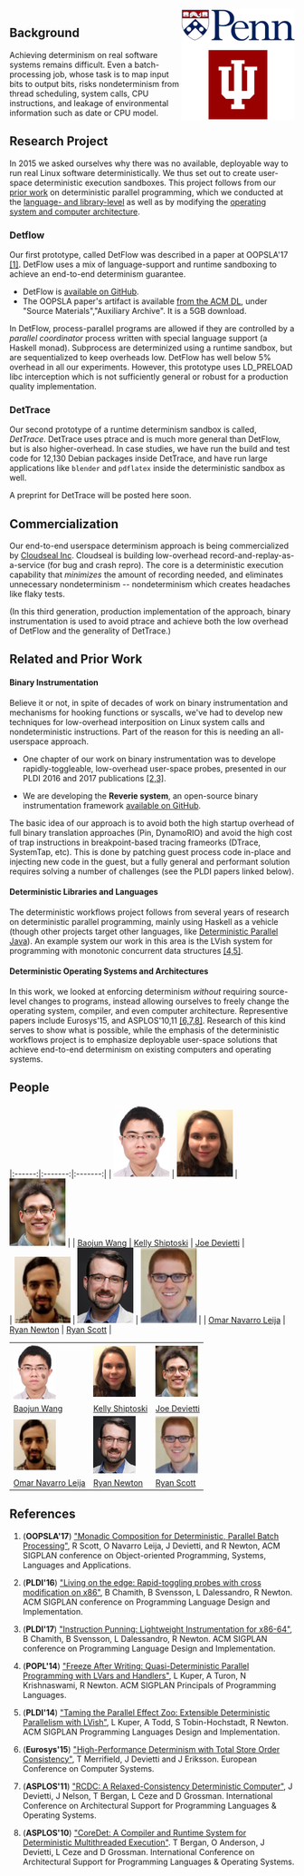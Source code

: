 
<img align="right" width="200" src="images/combined_logos.png">

## Background

Achieving determinism on real software systems remains difficult. Even a batch-processing job, whose task is to map input bits to output bits, risks nondeterminism from thread scheduling, system calls, CPU instructions, and leakage of environmental information such as date or CPU model.

## Research Project

In 2015 we asked ourselves why there was no available, deployable way to run real Linux software deterministically. We thus set out to create user-space deterministic execution sandboxes.  This project follows from our [prior work](#related-and-prior-work) on deterministic parallel programming, which we conducted at the [language- and library-level](#deterministic-libraries-and-languages) as well as by modifying the [operating system and computer architecture](#deterministic-operating-systems-and-architectures).

### Detflow

Our first prototype, called DetFlow was described in a paper at
OOPSLA'17 [[1]](#references).  DetFlow uses a mix of language-support and
runtime sandboxing to achieve an end-to-end determinism guarantee.

 * DetFlow is [available on GitHub](https://github.com/iu-parfunc/detflow/).
 * The OOPSLA paper's artifact is available [from the ACM DL](https://dl.acm.org/citation.cfm?doid=3152284.3133897), under "Source Materials","Auxiliary Archive". It is a 5GB download.

In DetFlow, process-parallel programs are allowed if they are controlled by a *parallel coordinator* process written with special language support (a Haskell monad).  Subprocess are determinized using a runtime sandbox, but are sequentialized to keep overheads low.  DetFlow has well below 5\% overhead in all our experiments. However, this prototype uses LD_PRELOAD libc interception which is not sufficiently general or robust for a production quality implementation.

### DetTrace

Our second prototype of a runtime determinism sandbox is called, *DetTrace*.  DetTrace uses ptrace and is much more general than DetFlow, but is also higher-overhead.  In case studies, we have run the build and test code for 12,130 Debian packages inside DetTrace, and have run large applications like `blender` and `pdflatex` inside the deterministic sandbox as well.

A preprint for DetTrace will be posted here soon.

## Commercialization

Our end-to-end userspace determinism approach is being commercialized by [Cloudseal Inc](https://cloudseal.io).  Cloudseal is building low-overhead record-and-replay-as-a-service (for bug and crash repro). The core is a deterministic execution capability that *minimizes* the amount of recording needed, and eliminates unnecessary nondeterminism -- nondeterminism which creates headaches like flaky tests.

(In this third generation, production implementation of the approach, binary instrumentation is used to avoid ptrace and achieve both the low overhead of DetFlow and the generality of DetTrace.)

## Related and Prior Work

#### Binary Instrumentation

Believe it or not, in spite of decades of work on binary instrumentation and mechanisms for hooking functions or syscalls, we've had to develop new techniques for low-overhead interposition on Linux system calls and nondeterministic instructions.  Part of the reason for this is needing an all-userspace approach.

 * One chapter of our work on binary instrumentation was to develope rapidly-toggleable, low-overhead user-space probes, presented in our PLDI 2016 and 2017 publications [[2,3]](#references).

 * We are developing the **Reverie system**, an open-source binary instrumentation framework [available on GitHub](https://github.com/iu-parfunc/reverie).

The basic idea of our approach is to avoid both the high startup overhead of full binary translation approaches (Pin, DynamoRIO) and avoid the high cost of trap instructions in breakpoint-based tracing frameorks (DTrace, SystemTap, etc).  This is done by patching guest process code in-place and injecting new code in the guest, but a fully general and performant solution requires solving a number of challenges (see the PLDI papers linked below).

#### Deterministic Libraries and Languages

The deterministic workflows project follows from several years of research on deterministic parallel programming, mainly using Haskell as a vehicle (though other projects target other languages, like [Deterministic Parallel Java](http://dpj.cs.illinois.edu/)). An example system our work in this area is the LVish system for programming with monotonic concurrent data structures [[4,5]](#references).

#### Deterministic Operating Systems and Architectures

In this work, we looked at enforcing determinism *without* requiring source-level changes to programs, instead allowing ourselves to freely change the operating system, compiler, and even computer architecture.  Representive papers include Eurosys'15, and ASPLOS'10,11 [[6,7,8]](#references). Research of this kind serves to show what is possible, while the emphasis of the deterministic workflows project is to emphasize deployable user-space solutions that achieve end-to-end determinism on existing computers and operating systems.

## People

  |:------:|:-------:|:-------:|
  | <img width="99" src="images/wang_headshot.jpg">     | <img width="99" src="images/shiptoski_headshot.png">                     | <img width="99" src="images/devietti_headshot.jpg">  |
  | [Baojun Wang](https://www.linkedin.com/in/wangbj)   | [Kelly Shiptoski](https://www.linkedin.com/in/kelly-shiptoski-a003585b/) | [Joe Devietti](https://www.cis.upenn.edu/~devietti/) |   
  | <img width="99" src="images/leija_headshot.png">    | <img width="99" src="images/newton_headshot.jpg">                        | <img width="99" src="images/scott_headshot.png">     |
  | [Omar Navarro Leija](https://gatowololo.github.io/) | [Ryan Newton](https://www.linkedin.com/in/rrnewton/)                     | [Ryan Scott](https://ryanglscott.github.io/about/)   |


<table align="center">
  <tbody>
    <tr>
      <td><img width="75" src="images/wang_headshot.jpg" /></td>
      <td><img width="75" src="images/shiptoski_headshot.png" /></td>
      <td><img width="75" src="images/devietti_headshot.jpg" /></td>
    </tr>
    <tr>
      <td><a href="https://www.linkedin.com/in/wangbj">Baojun Wang</a></td>
      <td><a href="https://www.linkedin.com/in/kelly-shiptoski-a003585b/">Kelly Shiptoski</a></td>
      <td><a href="https://www.cis.upenn.edu/~devietti/">Joe Devietti</a></td>
    </tr>
    <tr>
      <td><img width="75" src="images/leija_headshot.png" /></td>
      <td><img width="75" src="images/newton_headshot.jpg" /></td>
      <td><img width="75" src="images/scott_headshot.png" /></td>
    </tr>
    <tr>
      <td><a href="https://gatowololo.github.io/">Omar Navarro Leija</a></td>
      <td><a href="https://www.linkedin.com/in/rrnewton/">Ryan Newton</a></td>
      <td><a href="https://ryanglscott.github.io/about/">Ryan Scott</a></td>
    </tr>
  </tbody>
</table>


## References

 1. (**OOPSLA'17**) ["Monadic Composition for Deterministic, Parallel Batch Processing"](https://2017.splashcon.org/event/splash-2017-oopsla-detflow-a-monad-for-deterministic-parallel-shell-scripting), R Scott, O Navarro Leija, J Devietti, and R Newton, ACM SIGPLAN conference on Object-oriented Programming, Systems, Languages and Applications.

 2. (**PLDI'16**) ["Living on the edge: Rapid-toggling probes with cross modification on x86"](https://dl.acm.org/citation.cfm?id=3062344), B Chamith, B Svensson, L Dalessandro, R Newton. ACM SIGPLAN conference on Programming Language Design and Implementation.

 3. (**PLDI'17**) ["Instruction Punning: Lightweight Instrumentation for x86-64"](https://dl.acm.org/citation.cfm?id=2908084), B Chamith, B Svensson, L Dalessandro, R Newton. ACM SIGPLAN conference on Programming Language Design and Implementation.

 4. (**POPL'14**) ["Freeze After Writing: Quasi-Deterministic Parallel Programming with LVars and Handlers"](https://dl.acm.org/citation.cfm?doid=2535838.2535842), L Kuper, A Turon, N Krishnaswami, R Newton. ACM SIGPLAN Principals of Programming Languages.

 5. (**PLDI'14**) ["Taming the Parallel Effect Zoo: Extensible Deterministic Parallelism with LVish"](https://dl.acm.org/citation.cfm?id=2594312), L Kuper, A Todd, S Tobin-Hochstadt, R Newton. ACM SIGPLAN Programming Languages Design and Implementation.

 6. (**Eurosys'15**) ["High-Performance Determinism with Total Store Order Consistency"](http://dl.acm.org/authorize?N95410), T Merrifield, J Devietti and J Eriksson. European Conference on Computer Systems.

 7. (**ASPLOS'11**) ["RCDC: A Relaxed-Consistency Deterministic Computer"](http://dl.acm.org/authorize?473781), J Devietti, J Nelson, T Bergan, L Ceze and D Grossman. International Conference on Architectural Support for Programming Languages & Operating Systems.

 8. (**ASPLOS'10**) ["CoreDet: A Compiler and Runtime System for Deterministic Multithreaded Execution"](http://dl.acm.org/authorize?218419). T Bergan, O Anderson, J Devietti, L Ceze and D Grossman. International Conference on Architectural Support for Programming Languages & Operating Systems.






